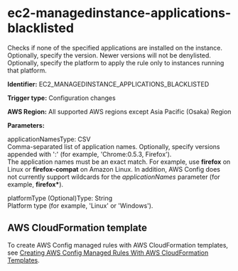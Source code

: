 # ec2\-managedinstance\-applications\-blacklisted<a name="ec2-managedinstance-applications-blacklisted"></a>

Checks if none of the specified applications are installed on the instance\. Optionally, specify the version\. Newer versions will not be denylisted\. Optionally, specify the platform to apply the rule only to instances running that platform\. 

**Identifier:** EC2\_MANAGEDINSTANCE\_APPLICATIONS\_BLACKLISTED

**Trigger type:** Configuration changes

**AWS Region:** All supported AWS regions except Asia Pacific \(Osaka\) Region

**Parameters:**

applicationNamesType: CSV  
Comma\-separated list of application names\. Optionally, specify versions appended with ':' \(for example, 'Chrome:0\.5\.3, Firefox'\)\.  
The application names must be an exact match\. For example, use **firefox** on Linux or **firefox\-compat** on Amazon Linux\. In addition, AWS Config does not currently support wildcards for the *applicationNames* parameter \(for example, **firefox\***\)\.

platformType \(Optional\)Type: String  
Platform type \(for example, 'Linux' or 'Windows'\)\.

## AWS CloudFormation template<a name="w79aac11c32c17b9d191c15"></a>

To create AWS Config managed rules with AWS CloudFormation templates, see [Creating AWS Config Managed Rules With AWS CloudFormation Templates](aws-config-managed-rules-cloudformation-templates.md)\.